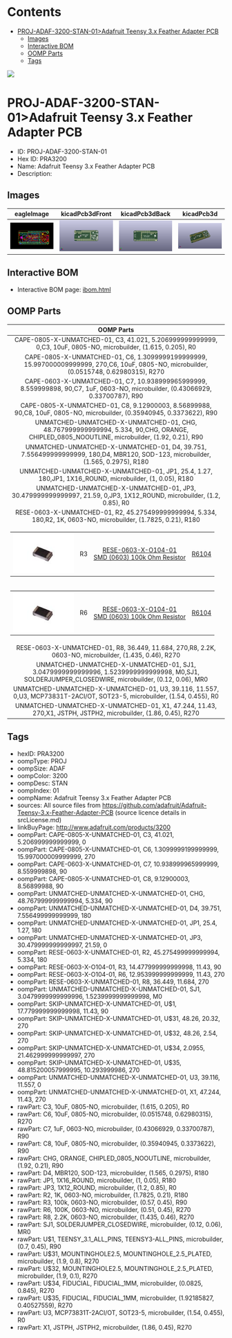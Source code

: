 



Contents
========

* [PROJ-ADAF-3200-STAN-01>Adafruit Teensy 3.x Feather Adapter PCB](#proj-adaf-3200-stan-01adafruit-teensy-3x-feather-adapter-pcb)
	* [Images](#images)
	* [Interactive BOM](#interactive-bom)
	* [OOMP Parts](#oomp-parts)
	* [Tags](#tags)
  
![][im]
# PROJ-ADAF-3200-STAN-01>Adafruit Teensy 3.x Feather Adapter PCB

- ID: PROJ-ADAF-3200-STAN-01
- Hex ID: PRA3200
- Name: Adafruit Teensy 3.x Feather Adapter PCB
- Description: 

## Images
  
  

|eagleImage|kicadPcb3dFront|kicadPcb3dBack|kicadPcb3d|
| :---: | :---: | :---: | :---: |
|[![eagleImage](eagleImage_140.png)](eagleImage_600.png)|[![kicadPcb3dFront](kicadPcb3dFront_140.png)](kicadPcb3dFront_600.png)|[![kicadPcb3dBack](kicadPcb3dBack_140.png)](kicadPcb3dBack_600.png)|[![kicadPcb3d](kicadPcb3d_140.png)](kicadPcb3d_600.png)|

## Interactive BOM

- Interactive BOM page: [ibom.html](kicad/bom/ibom.html)

## OOMP Parts
  

|OOMP Parts|
| :---: |
|CAPE-0805-X-UNMATCHED-01, C3, 41.021, 5.206999999999999, 0,C3, 10uF, 0805-NO, microbuilder, (1.615, 0.205), R0|
|CAPE-0805-X-UNMATCHED-01, C6, 1.3099999199999999, 15.997000009999999, 270,C6, 10uF, 0805-NO, microbuilder, (0.0515748, 0.62980315), R270|
|CAPE-0603-X-UNMATCHED-01, C7, 10.938999965999999, 8.559999898, 90,C7, 1uF, 0603-NO, microbuilder, (0.43066929, 0.33700787), R90|
|CAPE-0805-X-UNMATCHED-01, C8, 9.12900003, 8.56899988, 90,C8, 10uF, 0805-NO, microbuilder, (0.35940945, 0.3373622), R90|
|UNMATCHED-UNMATCHED-X-UNMATCHED-01, CHG, 48.767999999999994, 5.334, 90,CHG, ORANGE, CHIPLED_0805_NOOUTLINE, microbuilder, (1.92, 0.21), R90|
|UNMATCHED-UNMATCHED-X-UNMATCHED-01, D4, 39.751, 7.556499999999999, 180,D4, MBR120, SOD-123, microbuilder, (1.565, 0.2975), R180|
|UNMATCHED-UNMATCHED-X-UNMATCHED-01, JP1, 25.4, 1.27, 180,JP1, 1X16_ROUND, microbuilder, (1, 0.05), R180|
|UNMATCHED-UNMATCHED-X-UNMATCHED-01, JP3, 30.479999999999997, 21.59, 0,JP3, 1X12_ROUND, microbuilder, (1.2, 0.85), R0|
|RESE-0603-X-UNMATCHED-01, R2, 45.275499999999994, 5.334, 180,R2, 1K, 0603-NO, microbuilder, (1.7825, 0.21), R180|
|<table><tr><td>![RESE-0603-X-O104-01](https://raw.githubusercontent.com/oomlout/oomlout_OOMP_parts/main/RESE-0603-X-O104-01/image_140.jpg)</td><td> R3</td><td>[RESE-0603-X-O104-01<br>SMD (0603) 100k Ohm Resistor](https://github.com/oomlout/oomlout_OOMP_parts/tree/main/RESE-0603-X-O104-01/)</td><td>[R6104](https://github.com/oomlout/oomlout_OOMP_parts/tree/main/RESE-0603-X-O104-01/)</td></tr></table>|
|<table><tr><td>![RESE-0603-X-O104-01](https://raw.githubusercontent.com/oomlout/oomlout_OOMP_parts/main/RESE-0603-X-O104-01/image_140.jpg)</td><td> R6</td><td>[RESE-0603-X-O104-01<br>SMD (0603) 100k Ohm Resistor](https://github.com/oomlout/oomlout_OOMP_parts/tree/main/RESE-0603-X-O104-01/)</td><td>[R6104](https://github.com/oomlout/oomlout_OOMP_parts/tree/main/RESE-0603-X-O104-01/)</td></tr></table>|
|RESE-0603-X-UNMATCHED-01, R8, 36.449, 11.684, 270,R8, 2.2K, 0603-NO, microbuilder, (1.435, 0.46), R270|
|UNMATCHED-UNMATCHED-X-UNMATCHED-01, SJ1, 3.0479999999999996, 1.5239999999999998, M0,SJ1, SOLDERJUMPER_CLOSEDWIRE, microbuilder, (0.12, 0.06), MR0|
|UNMATCHED-UNMATCHED-X-UNMATCHED-01, U3, 39.116, 11.557, 0,U3, MCP73831T-2ACI/OT, SOT23-5, microbuilder, (1.54, 0.455), R0|
|UNMATCHED-UNMATCHED-X-UNMATCHED-01, X1, 47.244, 11.43, 270,X1, JSTPH, JSTPH2, microbuilder, (1.86, 0.45), R270|

## Tags

- hexID: PRA3200
- oompType: PROJ
- oompSize: ADAF
- oompColor: 3200
- oompDesc: STAN
- oompIndex: 01
- oompName: Adafruit Teensy 3.x Feather Adapter PCB
- sources: All source files from https://github.com/adafruit/Adafruit-Teensy-3.x-Feather-Adapter-PCB (source licence details in srcLicense.md)
- linkBuyPage: http://www.adafruit.com/products/3200
- oompPart: CAPE-0805-X-UNMATCHED-01, C3, 41.021, 5.206999999999999, 0
- oompPart: CAPE-0805-X-UNMATCHED-01, C6, 1.3099999199999999, 15.997000009999999, 270
- oompPart: CAPE-0603-X-UNMATCHED-01, C7, 10.938999965999999, 8.559999898, 90
- oompPart: CAPE-0805-X-UNMATCHED-01, C8, 9.12900003, 8.56899988, 90
- oompPart: UNMATCHED-UNMATCHED-X-UNMATCHED-01, CHG, 48.767999999999994, 5.334, 90
- oompPart: UNMATCHED-UNMATCHED-X-UNMATCHED-01, D4, 39.751, 7.556499999999999, 180
- oompPart: UNMATCHED-UNMATCHED-X-UNMATCHED-01, JP1, 25.4, 1.27, 180
- oompPart: UNMATCHED-UNMATCHED-X-UNMATCHED-01, JP3, 30.479999999999997, 21.59, 0
- oompPart: RESE-0603-X-UNMATCHED-01, R2, 45.275499999999994, 5.334, 180
- oompPart: RESE-0603-X-O104-01, R3, 14.477999999999998, 11.43, 90
- oompPart: RESE-0603-X-O104-01, R6, 12.953999999999999, 11.43, 270
- oompPart: RESE-0603-X-UNMATCHED-01, R8, 36.449, 11.684, 270
- oompPart: UNMATCHED-UNMATCHED-X-UNMATCHED-01, SJ1, 3.0479999999999996, 1.5239999999999998, M0
- oompPart: SKIP-UNMATCHED-X-UNMATCHED-01, U$1, 17.779999999999998, 11.43, 90
- oompPart: SKIP-UNMATCHED-X-UNMATCHED-01, U$31, 48.26, 20.32, 270
- oompPart: SKIP-UNMATCHED-X-UNMATCHED-01, U$32, 48.26, 2.54, 270
- oompPart: SKIP-UNMATCHED-X-UNMATCHED-01, U$34, 2.0955, 21.462999999999997, 270
- oompPart: SKIP-UNMATCHED-X-UNMATCHED-01, U$35, 48.815200057999995, 10.293999986, 270
- oompPart: UNMATCHED-UNMATCHED-X-UNMATCHED-01, U3, 39.116, 11.557, 0
- oompPart: UNMATCHED-UNMATCHED-X-UNMATCHED-01, X1, 47.244, 11.43, 270
- rawPart: C3, 10uF, 0805-NO, microbuilder, (1.615, 0.205), R0
- rawPart: C6, 10uF, 0805-NO, microbuilder, (0.0515748, 0.62980315), R270
- rawPart: C7, 1uF, 0603-NO, microbuilder, (0.43066929, 0.33700787), R90
- rawPart: C8, 10uF, 0805-NO, microbuilder, (0.35940945, 0.3373622), R90
- rawPart: CHG, ORANGE, CHIPLED_0805_NOOUTLINE, microbuilder, (1.92, 0.21), R90
- rawPart: D4, MBR120, SOD-123, microbuilder, (1.565, 0.2975), R180
- rawPart: JP1, 1X16_ROUND, microbuilder, (1, 0.05), R180
- rawPart: JP3, 1X12_ROUND, microbuilder, (1.2, 0.85), R0
- rawPart: R2, 1K, 0603-NO, microbuilder, (1.7825, 0.21), R180
- rawPart: R3, 100k, 0603-NO, microbuilder, (0.57, 0.45), R90
- rawPart: R6, 100K, 0603-NO, microbuilder, (0.51, 0.45), R270
- rawPart: R8, 2.2K, 0603-NO, microbuilder, (1.435, 0.46), R270
- rawPart: SJ1, SOLDERJUMPER_CLOSEDWIRE, microbuilder, (0.12, 0.06), MR0
- rawPart: U$1, TEENSY_3.1_ALL_PINS, TEENSY3-ALL_PINS, microbuilder, (0.7, 0.45), R90
- rawPart: U$31, MOUNTINGHOLE2.5, MOUNTINGHOLE_2.5_PLATED, microbuilder, (1.9, 0.8), R270
- rawPart: U$32, MOUNTINGHOLE2.5, MOUNTINGHOLE_2.5_PLATED, microbuilder, (1.9, 0.1), R270
- rawPart: U$34, FIDUCIAL, FIDUCIAL_1MM, microbuilder, (0.0825, 0.845), R270
- rawPart: U$35, FIDUCIAL, FIDUCIAL_1MM, microbuilder, (1.92185827, 0.40527559), R270
- rawPart: U3, MCP73831T-2ACI/OT, SOT23-5, microbuilder, (1.54, 0.455), R0
- rawPart: X1, JSTPH, JSTPH2, microbuilder, (1.86, 0.45), R270



[im]: kicadPcb3d_450.png
